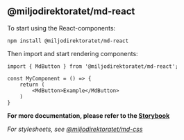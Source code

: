 ## @miljodirektoratet/md-react

To start using the React-components:

```
npm install @miljodirektoratet/md-react
```

Then import and start rendering components:

```
import { MdButton } from '@miljodirektoratet/md-react';

const MyComponent = () => {
    return (
        <MdButton>Example</MdButton>
    )
}
```

**For more documentation, please refer to the [Storybook](https://miljodir.github.io/md-components/)**

_For stylesheets, see [@miljodirektoratet/md-css](https://www.npmjs.com/package/@miljodirektoratet/md-css)_
